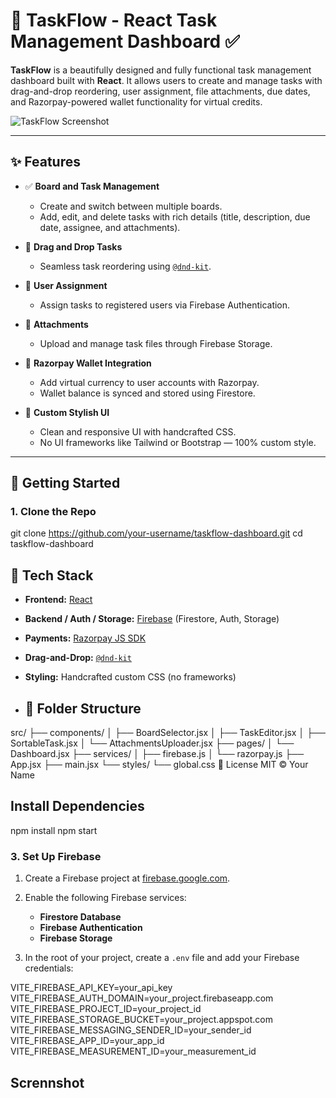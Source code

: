 # 🧠 TaskFlow - React Task Management Dashboard ✅

**TaskFlow** is a beautifully designed and fully functional task management dashboard built with **React**. It allows users to create and manage tasks with drag-and-drop reordering, user assignment, file attachments, due dates, and Razorpay-powered wallet functionality for virtual credits.

![TaskFlow Screenshot](./screenshot.png)

---

## ✨ Features

- ✅ **Board and Task Management**
  - Create and switch between multiple boards.
  - Add, edit, and delete tasks with rich details (title, description, due date, assignee, and attachments).

- 🧲 **Drag and Drop Tasks**
  - Seamless task reordering using [`@dnd-kit`](https://github.com/clauderic/dnd-kit).

- 👥 **User Assignment**
  - Assign tasks to registered users via Firebase Authentication.

- 📎 **Attachments**
  - Upload and manage task files through Firebase Storage.

- 💸 **Razorpay Wallet Integration**
  - Add virtual currency to user accounts with Razorpay.
  - Wallet balance is synced and stored using Firestore.

- 🎨 **Custom Stylish UI**
  - Clean and responsive UI with handcrafted CSS.
  - No UI frameworks like Tailwind or Bootstrap — 100% custom style.

---

## 🚀 Getting Started

### 1. Clone the Repo
git clone https://github.com/your-username/taskflow-dashboard.git
cd taskflow-dashboard
## 🧱 Tech Stack


- **Frontend:** [React](https://reactjs.org/)
- **Backend / Auth / Storage:** [Firebase](https://firebase.google.com/) (Firestore, Auth, Storage)
- **Payments:** [Razorpay JS SDK](https://razorpay.com/docs/)
- **Drag-and-Drop:** [`@dnd-kit`](https://github.com/clauderic/dnd-kit)
- **Styling:** Handcrafted custom CSS (no frameworks)

- ## 📁 Folder Structure

src/
├── components/
│   ├── BoardSelector.jsx
│   ├── TaskEditor.jsx
│   ├── SortableTask.jsx
│   └── AttachmentsUploader.jsx
├── pages/
│   └── Dashboard.jsx
├── services/
│   ├── firebase.js
│   └── razorpay.js
├── App.jsx
├── main.jsx
└── styles/
    └── global.css
📄 License
MIT © Your Name
## Install Dependencies
npm install
npm start
### 3. Set Up Firebase

1. Create a Firebase project at [firebase.google.com](https://firebase.google.com).
2. Enable the following Firebase services:
   - **Firestore Database**
   - **Firebase Authentication**
   - **Firebase Storage**

3. In the root of your project, create a `.env` file and add your Firebase credentials:

VITE_FIREBASE_API_KEY=your_api_key
VITE_FIREBASE_AUTH_DOMAIN=your_project.firebaseapp.com
VITE_FIREBASE_PROJECT_ID=your_project_id
VITE_FIREBASE_STORAGE_BUCKET=your_project.appspot.com
VITE_FIREBASE_MESSAGING_SENDER_ID=your_sender_id
VITE_FIREBASE_APP_ID=your_app_id
VITE_FIREBASE_MEASUREMENT_ID=your_measurement_id

## Scrennshot

